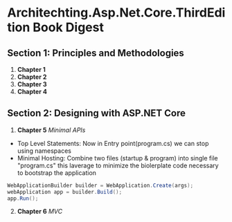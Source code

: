 # Architechting.Asp.Net.Core.ThirdEdition Book Digest
## Section 1: Principles and Methodologies
1. **Chapter 1**
2. **Chapter 2**
3. **Chapter 3**
4. **Chapter 4**
## Section 2: Designing with ASP.NET Core
1. **Chapter 5** *Minimal APIs*
* Top Level Statements: Now in Entry point(program.cs) we can stop using namespaces
* Minimal Hosting: Combine two files (startup & program) into single file "program.cs" this laverage to minimize the biolerplate code necessary to bootstrap the application
```C#
WebApplicationBuilder builder = WebApplication.Create(args);
webApplication app = builder.Build();
app.Run();

```
2. **Chapter 6** *MVC*